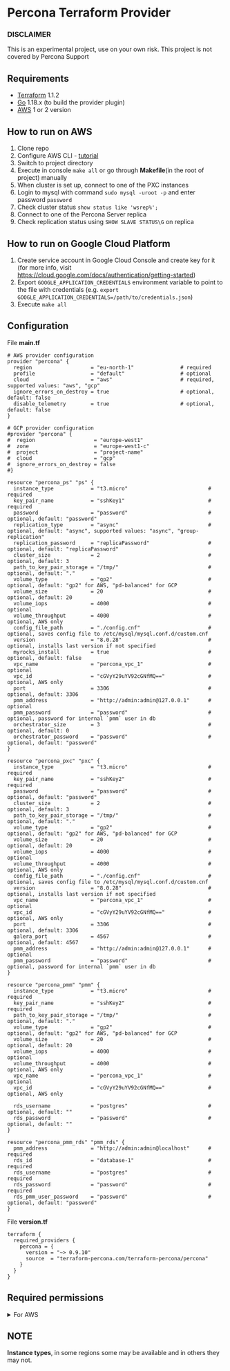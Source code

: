 # Percona Terraform Provider

### DISCLAIMER

This is an experimental project, use on your own risk. This project is not covered by Percona Support

## Requirements

- [Terraform](https://www.terraform.io/downloads.html) 1.1.2
- [Go](https://golang.org/doc/install) 1.18.x (to build the provider plugin)
- [AWS](https://docs.aws.amazon.com/cli/latest/userguide/getting-started-install.html) 1 or 2 version

## How to run on AWS

1. Clone repo
2. Configure AWS CLI - [tutorial](https://docs.aws.amazon.com/cli/latest/userguide/cli-configure-quickstart.html)
3. Switch to project directory
4. Execute in console `make all` or go through **Makefile**(in the root of project) manually
5. When cluster is set up, connect to one of the PXC instances
6. Login to mysql with command `sudo mysql -uroot -p` and enter password `password`
7. Check cluster status `show status like 'wsrep%';`
8. Connect to one of the Percona Server replica
9. Check replication status using `SHOW SLAVE STATUS\G` on replica

## How to run on Google Cloud Platform

1. Create service account in Google Cloud Console and create key for it (for more info, visit https://cloud.google.com/docs/authentication/getting-started)
2. Export `GOOGLE_APPLICATION_CREDENTIALS` environment variable to point to the file with credentials (e.g. `export GOOGLE_APPLICATION_CREDENTIALS=/path/to/credentials.json`)
3. Execute `make all`

## Configuration

File **main.tf**

```
# AWS provider configuration
provider "percona" {
  region                   = "eu-north-1"               # required
  profile                  = "default"                  # optional
  cloud                    = "aws"                      # required, supported values: "aws", "gcp"
  ignore_errors_on_destroy = true                       # optional, default: false
  disable_telemetry        = true                       # optional, default: false
}

# GCP provider configuration
#provider "percona" {
#  region                   = "europe-west1"
#  zone                     = "europe-west1-c"
#  project                  = "project-name"
#  cloud                    = "gcp"
#  ignore_errors_on_destroy = false
#}

resource "percona_ps" "ps" {
  instance_type            = "t3.micro"                          # required
  key_pair_name            = "sshKey1"                           # required
  password                 = "password"                          # optional, default: "password"
  replication_type         = "async"                             # optional, default: "async", supported values: "async", "group-replication"
  replication_password     = "replicaPassword"                   # optional, default: "replicaPassword"
  cluster_size             = 2                                   # optional, default: 3
  path_to_key_pair_storage = "/tmp/"                             # optional, default: "."
  volume_type              = "gp2"                               # optional, default: "gp2" for AWS, "pd-balanced" for GCP
  volume_size              = 20                                  # optional, default: 20
  volume_iops              = 4000                                # optional
  volume_throughput        = 4000                                # optional, AWS only
  config_file_path         = "./config.cnf"                      # optional, saves config file to /etc/mysql/mysql.conf.d/custom.cnf
  version                  = "8.0.28"                            # optional, installs last version if not specified
  myrocks_install          = true                                # optional, default: false
  vpc_name                 = "percona_vpc_1"                     # optional
  vpc_id                   = "cGVyY29uYV92cGNfMQ=="              # optional, AWS only
  port                     = 3306                                # optional, default: 3306
  pmm_address              = "http://admin:admin@127.0.0.1"      # optional
  pmm_password             = "password"                          # optional, password for internal `pmm` user in db
  orchestrator_size        = 3                                   # optional, default: 0
  orchestrator_password    = "password"                          # optional, default: "password"
}

resource "percona_pxc" "pxc" {
  instance_type            = "t3.micro"                          # required
  key_pair_name            = "sshKey2"                           # required
  password                 = "password"	                         # optional, default: "password"
  cluster_size             = 2                                   # optional, default: 3
  path_to_key_pair_storage = "/tmp/"                             # optional, default: "."
  volume_type              = "gp2"                               # optional, default: "gp2" for AWS, "pd-balanced" for GCP
  volume_size              = 20                                  # optional, default: 20
  volume_iops              = 4000                                # optional
  volume_throughput        = 4000                                # optional, AWS only
  config_file_path         = "./config.cnf"                      # optional, saves config file to /etc/mysql/mysql.conf.d/custom.cnf
  version                  = "8.0.28"                            # optional, installs last version if not specified
  vpc_name                 = "percona_vpc_1"                     # optional
  vpc_id                   = "cGVyY29uYV92cGNfMQ=="              # optional, AWS only
  port                     = 3306                                # optional, default: 3306
  galera_port              = 4567                                # optional, default: 4567
  pmm_address              = "http://admin:admin@127.0.0.1"      # optional
  pmm_password             = "password"                          # optional, password for internal `pmm` user in db
}

resource "percona_pmm" "pmm" {
  instance_type            = "t3.micro"                          # required
  key_pair_name            = "sshKey2"                           # required
  path_to_key_pair_storage = "/tmp/"                             # optional, default: "."
  volume_type              = "gp2"                               # optional, default: "gp2" for AWS, "pd-balanced" for GCP
  volume_size              = 20                                  # optional, default: 20
  volume_iops              = 4000                                # optional
  volume_throughput        = 4000                                # optional, AWS only
  vpc_name                 = "percona_vpc_1"                     # optional
  vpc_id                   = "cGVyY29uYV92cGNfMQ=="              # optional, AWS only

  rds_username             = "postgres"                          # optional, default: ""
  rds_password             = "password"                          # optional, default: ""
}

resource "percona_pmm_rds" "pmm_rds" {
  pmm_address              = "http://admin:admin@localhost"      # required
  rds_id                   = "database-1"                        # required
  rds_username             = "postgres"                          # required
  rds_password             = "password"                          # required
  rds_pmm_user_password    = "password"                          # optional, default: "password"
}
```

File **version.tf**

```
terraform {
  required_providers {
    percona = {
      version = "~> 0.9.10"
      source  = "terraform-percona.com/terraform-percona/percona"
    }
  }
}
```

## Required permissions

<details>
<summary>For AWS</summary>

AWS managed policie: AmazonEC2ContainerServiceAutoscaleRole

```bash
//AmazonEC2ContainerServiceAutoscaleRole
{
    "Version": "2012-10-17",
    "Statement": [
        {
            "Effect": "Allow",
            "Action": [
                "ecs:DescribeServices",
                "ecs:UpdateService"
            ],
            "Resource": [
                "*"
            ]
        },
        {
            "Effect": "Allow",
            "Action": [
                "cloudwatch:DescribeAlarms",
                "cloudwatch:PutMetricAlarm"
            ],
            "Resource": [
                "*"
            ]
        }
    ]
}
```

Custom AWS policie

```bash
{
    "Version": "2012-10-17",
    "Statement": [
        {
            "Sid": "VisualEditor0",
            "Effect": "Allow",
            "Action": [
                "ec2:CreateDhcpOptions",
                "ec2:AuthorizeSecurityGroupIngress",
                "ec2:DeleteSubnet",
                "ec2:DescribeInstances",
                "ec2:MonitorInstances",
                "ec2:CreateKeyPair",
                "ec2:AttachInternetGateway",
                "ec2:UpdateSecurityGroupRuleDescriptionsIngress",
                "ec2:AssociateRouteTable",
                "ec2:DeleteRouteTable",
                "ec2:StartInstances",
                "ec2:RevokeSecurityGroupEgress",
                "ec2:CreateRoute",
                "ec2:CreateInternetGateway",
                "ec2:DescribeVolumes",
                "ec2:DeleteInternetGateway",
                "ec2:DescribeReservedInstances",
                "ec2:DescribeKeyPairs",
                "ec2:DescribeRouteTables",
                "ec2:DetachVolume",
                "ec2:UpdateSecurityGroupRuleDescriptionsEgress",
                "ec2:DescribeReservedInstancesOfferings",
                "ec2:CreateRouteTable",
                "ec2:RunInstances",
                "ec2:ModifySecurityGroupRules",
                "ec2:StopInstances",
                "ec2:CreateVolume",
                "ec2:RevokeSecurityGroupIngress",
                "ec2:DescribeSecurityGroupRules",
                "ec2:DeleteDhcpOptions",
                "ec2:DescribeInstanceTypes",
                "ec2:DeleteVpc",
                "ec2:AssociateAddress",
                "ec2:CreateSubnet",
                "ec2:DescribeSubnets",
                "ec2:DeleteKeyPair",
                "ec2:AttachVolume",
                "ec2:DisassociateAddress",
                "ec2:DescribeAddresses",
                "ec2:PurchaseReservedInstancesOffering",
                "ec2:DescribeInstanceAttribute",
                "ec2:CreateVpc",
                "ec2:DescribeDhcpOptions",
                "ec2:DescribeAvailabilityZones",
                "ec2:CreateSecurityGroup",
                "ec2:ModifyVpcAttribute",
                "ec2:ModifyReservedInstances",
                "ec2:DescribeInstanceStatus",
                "ec2:RebootInstances",
                "ec2:AuthorizeSecurityGroupEgress",
                "ec2:AssociateDhcpOptions",
                "ec2:TerminateInstances",
                "ec2:DescribeIamInstanceProfileAssociations",
                "ec2:DescribeTags",
                "ec2:DeleteRoute",
                "ec2:AllocateAddress",
                "ec2:DescribeSecurityGroups",
                "ec2:DescribeImages",
                "ec2:DescribeVpcs",
                "ec2:DeleteSecurityGroup",
                "ec2:CreateNetworkInterface",
                "ec2:DescribeInternetGateways",
                "ec2:DescribeVpcAttribute",
                "ec2:DeleteNetworkInterface",
                "ec2:DeleteSecurityGroup",
                "ec2:ModifyNetworkInterfaceAttribute"
            ],
            "Resource": "*"
        }
    ]
}
```

</details>

## NOTE

**Instance types**, in some regions some may be available and in others they may not.
